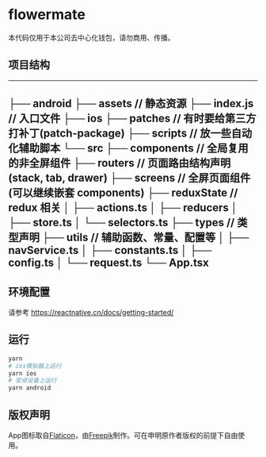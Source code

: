 # flowermate

本代码仅用于本公司去中心化钱包，请勿商用、传播。

## 项目结构
---
├── android
├── assets // 静态资源
├── index.js // 入口文件
├── ios
├── patches // 有时要给第三方打补丁(patch-package)
├── scripts // 放一些自动化辅助脚本
└── src
 ├── components // 全局复用的非全屏组件
 ├── routers // 页面路由结构声明(stack, tab, drawer)
 ├── screens // 全屏页面组件(可以继续嵌套 components)
 ├── reduxState // redux 相关
 │   ├── actions.ts
 │    ├── reducers
 │    ├── store.ts
 │   └── selectors.ts
 ├── types // 类型声明
 ├── utils // 辅助函数、常量、配置等
 │   ├── navService.ts
 │   ├── constants.ts
 │   ├── config.ts
 │   └── request.ts
 └── App.tsx
 ---
## 环境配置

请参考 <https://reactnative.cn/docs/getting-started/>

## 运行

```bash
yarn
# ios模拟器上运行
yarn ios
# 安卓设备上运行
yarn android
```

## 版权声明

App图标取自[Flaticon](https://www.flaticon.com/)，由[Freepik](https://www.flaticon.com/authors/freepik)制作。可在申明原作者版权的前提下自由使用。
